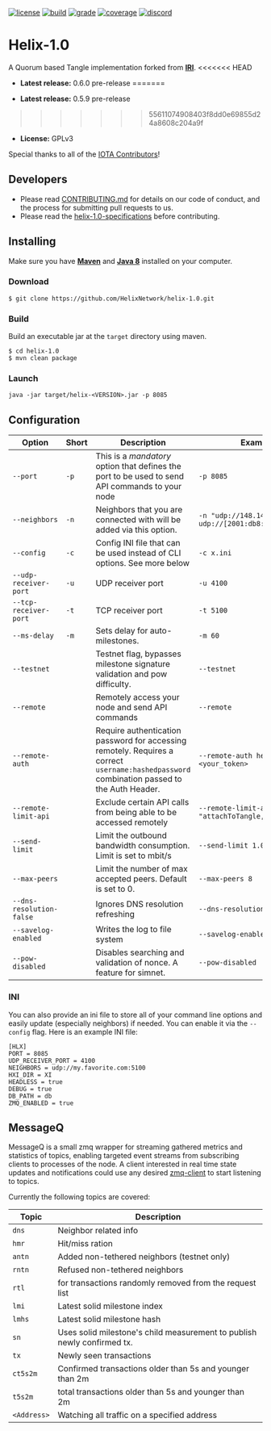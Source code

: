 <!-- [![doc][1]][2] ![GitHub release][3] [![matrix][12]][13] -->

[![license][4]][5] [![build][6]][7] [![grade][8]][9] [![coverage][10]][11] [![discord][14]][15]

# Helix-1.0

A Quorum based Tangle implementation forked from [**IRI**](https://github.com/iotaledger/iri/).
<<<<<<< HEAD
-   **Latest release:** 0.6.0 pre-release
=======

-   **Latest release:** 0.5.9 pre-release
>>>>>>> 55611074908403f8dd0e69855d24a8608c204a9f
-   **License:** GPLv3

Special thanks to all of the [IOTA Contributors](https://github.com/iotaledger/iri/graphs/contributors)!

## Developers

-   Please read [CONTRIBUTING.md](CONTRIBUTING.md) for details on our code of conduct, and the process for submitting pull requests to us.
-   Please read the [helix-1.0-specifications](https://github.com/HelixNetwork/helix-specs/tree/master/specs/1.0) before contributing.

## Installing

Make sure you have [**Maven**](https://maven.apache.org/) and [**Java 8**](https://www.oracle.com/technetwork/java/javase/downloads/jdk8-downloads-2133151.html) installed on your computer.

### Download

    $ git clone https://github.com/HelixNetwork/helix-1.0.git

### Build

Build an executable jar at the `target` directory using maven.

    $ cd helix-1.0
    $ mvn clean package

### Launch

    java -jar target/helix-<VERSION>.jar -p 8085

## Configuration

| Option                   | Short | Description                                                                                                                                 | Example Input                                                       |
| ------------------------ | ----- | ------------------------------------------------------------------------------------------------------------------------------------------- | ------------------------------------------------------------------- |
| `--port`                 | `-p`  | This is a _mandatory_ option that defines the port to be used to send API commands to your node                                             | `-p 8085`                                                           |
| `--neighbors`            | `-n`  | Neighbors that you are connected with will be added via this option.                                                                        | `-n "udp://148.148.148.148:4100 udp://[2001:db8:a0b:12f0::1]:4100"` |
| `--config`               | `-c`  | Config INI file that can be used instead of CLI options. See more below                                                                     | `-c x.ini`                                                          |
| `--udp-receiver-port`    | `-u`  | UDP receiver port                                                                                                                           | `-u 4100`                                                           |
| `--tcp-receiver-port`    | `-t`  | TCP receiver port                                                                                                                           | `-t 5100`                                                           |
| `--ms-delay`             | `-m`  | Sets delay for auto-milestones.                                                                                                             | `-m 60`                                                             |
| `--testnet`              |       | Testnet flag, bypasses milestone signature validation and pow difficulty.                                                                   | `--testnet`                                                         |
| `--remote`               |       | Remotely access your node and send API commands                                                                                             | `--remote`                                                          |
| `--remote-auth`          |       | Require authentication password for accessing remotely. Requires a correct `username:hashedpassword` combination passed to the Auth Header. | `--remote-auth helixtoken:<your_token>`                             |
| `--remote-limit-api`     |       | Exclude certain API calls from being able to be accessed remotely                                                                           | `--remote-limit-api "attachToTangle, addNeighbors"`                 |
| `--send-limit`           |       | Limit the outbound bandwidth consumption. Limit is set to mbit/s                                                                            | `--send-limit 1.0`                                                  |
| `--max-peers`            |       | Limit the number of max accepted peers. Default is set to 0.                                                                                | `--max-peers 8`                                                     |
| `--dns-resolution-false` |       | Ignores DNS resolution refreshing                                                                                                           | `--dns-resolution-false`                                            |
| `--savelog-enabled`      |       | Writes the log to file system                                                                                                               | `--savelog-enabled`                                                 |
| `--pow-disabled`         |       | Disables searching and validation of nonce. A feature for simnet.                                                                           | `--pow-disabled`                                                    |

### INI

You can also provide an ini file to store all of your command line options and easily update (especially neighbors) if needed. You can enable it via the `--config` flag. Here is an example INI file:

```text
[HLX]
PORT = 8085
UDP_RECEIVER_PORT = 4100
NEIGHBORS = udp://my.favorite.com:5100
HXI_DIR = XI
HEADLESS = true
DEBUG = true
DB_PATH = db
ZMQ_ENABLED = true
```

## MessageQ

MessageQ is a small zmq wrapper for streaming gathered metrics and statistics of topics, enabling targeted event streams from subscribing clients to processes of the node.
A client interested in real time state updates and notifications could use any desired [zmq-client](https://github.com/zeromq/zeromq.js/) to start listening to topics.

Currently the following topics are covered:

| Topic       | Description                                                             |
| ----------- | ----------------------------------------------------------------------- |
| `dns`       | Neighbor related info                                                   |
| `hmr`       | Hit/miss ration                                                         |
| `antn`      | Added non-tethered neighbors (testnet only)                             |
| `rntn`      | Refused non-tethered neighbors                                          |
| `rtl`       | for transactions randomly removed from the request list                 |
| `lmi`       | Latest solid milestone index                                            |
| `lmhs`      | Latest solid milestone hash                                             |
| `sn`        | Uses solid milestone's child measurement to publish newly confirmed tx. |
| `tx`        | Newly seen transactions                                                 |
| `ct5s2m`    | Confirmed transactions older than 5s and younger than 2m                |
| `t5s2m`     | total transactions older than 5s and younger than 2m                    |
| `<Address>` | Watching all traffic on a specified address                             |

<!-- [1]: https://javadoc-badge.appspot.com/helixnetwork/helix-1.0.svg?label=javadocs -->

<!-- [2]: https://javadoc-badge.appspot.com/helixnetwork/helix-1.0 -->

<!-- [3]: https://img.shields.io/github/release/helixnetwork/helix-1.0.svg -->

<!-- [12]: https://img.shields.io/matrix/helixnetwork:matrix.org.svg?label=matrix -->

<!-- [13]: https://riot.im/app/#/room/#helixnetwork:matrix.org -->

[4]: https://img.shields.io/badge/License-GPLv3-blue.svg

[5]: LICENSE

[6]: https://travis-ci.com/HelixNetwork/helix-1.0.svg?token=iyim5S8NXU1bnHDx8VMr&branch=master

[7]: https://travis-ci.com/HelixNetwork/helix-1.0

[8]: https://api.codacy.com/project/badge/Grade/0756a1f4690c453e99da9e242695634d

[9]: https://www.codacy.com?utm_source=github.com&utm_medium=referral&utm_content=HelixNetwork/helix-1.0&utm_campaign=Badge_Grade

[10]: https://codecov.io/gh/helixnetwork/helix-1.0/branch/dev/graph/badge.svg?token=0IRQbGplCg

[11]: https://codecov.io/gh/helixnetwork/helix-1.0

[14]: https://img.shields.io/discord/410771391600656395.svg?label=discord

[15]: https://discord.gg/PjAKR8q
